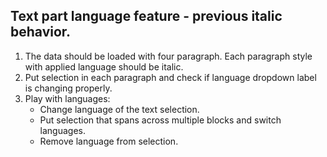 ## Text part language feature - previous italic behavior.

1. The data should be loaded with four paragraph. Each paragraph style with applied language should be italic.
2. Put selection in each paragraph and check if language dropdown label is changing properly.
3. Play with languages:
	* Change language of the text selection.
	* Put selection that spans across multiple blocks and switch languages.
	* Remove language from selection.
